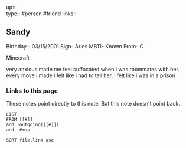 up::  
type:: #person #friend
links::
## Sandy

Birthday - 03/15/2001
Sign- Aries
MBTI-
Known From- C

Minecraft

very anxious
made me feel suffocated when i was roommates with her. 
every move i made i felt like i had to tell her, i felt like i was in a prison
### Links to this page
These notes point directly to this note. But this note doesn't point back.
```dataview
LIST
FROM [[#]]
and !outgoing([[#]])
and -#map

SORT file.link asc
```



